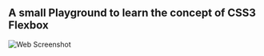 ## A small Playground to learn the concept of CSS3 Flexbox

![Web Screenshot](https://raw.githubusercontent.com/entrepaman/flexboxPlayground/master/screenshot.png)